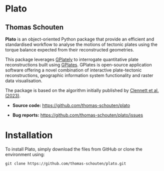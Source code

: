 # Plato
## Thomas Schouten

<!-- [![codecov](https://codecov.io/gh/larsgeb/hmclab/branch/master/graph/badge.svg?token=6svV9YDRhd)](https://codecov.io/gh/larsgeb/hmclab) [![license](https://img.shields.io/badge/license-BSD%203--Clause-blue.svg)](https://opensource.org/licenses/BSD-3-Clause) [![Code style: black](https://img.shields.io/badge/code%20style-black-000000.svg)](https://github.com/psf/black) [![GitHub releases](https://img.shields.io/badge/download-latest%20release-green.svg)](https://github.com/larsgeb/hmclab/releases/latest) -->

**Plato** is an object-oriented Python package that provide an efficient and standardised workflow to analyse the motions of tectonic plates using the torque balance expected from their reconstructed geometries.

This package leverages [GPlately](https://gplates.github.io/gplately/v1.3.0/) to interrogate quantitative plate reconstructions built using [GPlates](https://www.gplates.org). GPlates is open-source application software offering a novel combination of interactive plate-tectonic reconstructions, geographic information system functionality and raster data visualisation.

The package is based on the algorithm initially published by [Clennett et al. (2023)](https://www.nature.com/articles/s41598-023-37117-w).

<!-- - **Website:** https://hmclab.science -->
<!-- - **Python documentation:** https://python.hmclab.science -->
- **Source code:** https://github.com/thomas-schouten/plato
<!-- - **Docker image:** https://hub.docker.com/repository/docker/larsgebraad/hmclab -->
- **Bug reports:** https://github.com/thomas-schouten/plato/issues

# Installation

To install Plato, simply download the files from GitHub or clone the environment using:

```
git clone https://github.com/thomas-schouten/plato.git
```
